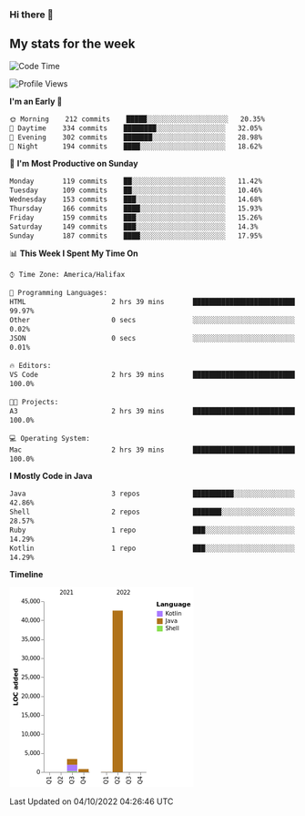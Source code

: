 ### Hi there 👋

## My stats for the week
<!--START_SECTION:waka-->
![Code Time](http://img.shields.io/badge/Code%20Time-401%20hrs%206%20mins-blue)

![Profile Views](http://img.shields.io/badge/Profile%20Views-0-blue)

**I'm an Early 🐤** 

```text
🌞 Morning    212 commits    █████░░░░░░░░░░░░░░░░░░░░   20.35% 
🌆 Daytime    334 commits    ████████░░░░░░░░░░░░░░░░░   32.05% 
🌃 Evening    302 commits    ███████░░░░░░░░░░░░░░░░░░   28.98% 
🌙 Night      194 commits    ████░░░░░░░░░░░░░░░░░░░░░   18.62%

```
📅 **I'm Most Productive on Sunday** 

```text
Monday       119 commits    ██░░░░░░░░░░░░░░░░░░░░░░░   11.42% 
Tuesday      109 commits    ██░░░░░░░░░░░░░░░░░░░░░░░   10.46% 
Wednesday    153 commits    ███░░░░░░░░░░░░░░░░░░░░░░   14.68% 
Thursday     166 commits    ████░░░░░░░░░░░░░░░░░░░░░   15.93% 
Friday       159 commits    ███░░░░░░░░░░░░░░░░░░░░░░   15.26% 
Saturday     149 commits    ███░░░░░░░░░░░░░░░░░░░░░░   14.3% 
Sunday       187 commits    ████░░░░░░░░░░░░░░░░░░░░░   17.95%

```


📊 **This Week I Spent My Time On** 

```text
⌚︎ Time Zone: America/Halifax

💬 Programming Languages: 
HTML                     2 hrs 39 mins       █████████████████████████   99.97% 
Other                    0 secs              ░░░░░░░░░░░░░░░░░░░░░░░░░   0.02% 
JSON                     0 secs              ░░░░░░░░░░░░░░░░░░░░░░░░░   0.01%

🔥 Editors: 
VS Code                  2 hrs 39 mins       █████████████████████████   100.0%

🐱‍💻 Projects: 
A3                       2 hrs 39 mins       █████████████████████████   100.0%

💻 Operating System: 
Mac                      2 hrs 39 mins       █████████████████████████   100.0%

```

**I Mostly Code in Java** 

```text
Java                     3 repos             ██████████░░░░░░░░░░░░░░░   42.86% 
Shell                    2 repos             ███████░░░░░░░░░░░░░░░░░░   28.57% 
Ruby                     1 repo              ███░░░░░░░░░░░░░░░░░░░░░░   14.29% 
Kotlin                   1 repo              ███░░░░░░░░░░░░░░░░░░░░░░   14.29%

```


**Timeline**

![Chart not found](https://raw.githubusercontent.com/lyndseyy/lyndseyy/main/charts/bar_graph.png) 


 Last Updated on 04/10/2022 04:26:46 UTC
<!--END_SECTION:waka-->